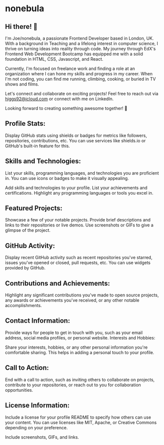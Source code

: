 # nonebula

## Hi there! 👋
I'm Joe/nonebula, a passionate Frontend Developer based in London, UK. With a background in Teaching and a lifelong interest in computer science, I thrive on turning ideas into reality through code. My journey through EdX's Frontend Web Development Bootcamp has equipped me with a solid foundation in HTML, CSS, Javascript, and React.

Currently, I'm focused on freelance work and finding a role at an organization where I can hone my skills and progress in my career. When I'm not coding, you can find me running, climbing, cooking, or buried in TV shows and films.

Let's connect and collaborate on exciting projects! Feel free to reach out via higgs92@icloud.com or connect with me on LinkedIn.

Looking forward to creating something awesome together! 🚀

## Profile Stats:

Display GitHub stats using shields or badges for metrics like followers, repositories, contributions, etc. You can use services like shields.io or GitHub's built-in feature for this.

## Skills and Technologies:

List your skills, programming languages, and technologies you are proficient in. You can use icons or badges to make it visually appealing.

Add skills and technologies to your profile.
List your achievements and certifications.
Highlight any programming languages or tools you excel in.

## Featured Projects:

Showcase a few of your notable projects. Provide brief descriptions and links to their repositories or live demos. Use screenshots or GIFs to give a glimpse of the project.

## GitHub Activity:

Display recent GitHub activity such as recent repositories you've starred, issues you've opened or closed, pull requests, etc. You can use widgets provided by GitHub.

## Contributions and Achievements:

Highlight any significant contributions you've made to open source projects, any awards or achievements you've received, or any other notable accomplishments.

## Contact Information:

Provide ways for people to get in touch with you, such as your email address, social media profiles, or personal website.
Interests and Hobbies:

Share your interests, hobbies, or any other personal information you're comfortable sharing. This helps in adding a personal touch to your profile.

## Call to Action:

End with a call to action, such as inviting others to collaborate on projects, contribute to your repositories, or reach out to you for collaboration opportunities.

## License Information:

Include a license for your profile README to specify how others can use your content. You can use licenses like MIT, Apache, or Creative Commons depending on your preference.


Include screenshots, GIFs, and links.
